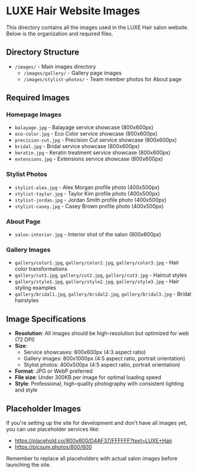 # LUXE Hair Website Images

This directory contains all the images used in the LUXE Hair salon website. Below is the organization and required files.

## Directory Structure

- `/images/` - Main images directory
  - `/images/gallery/` - Gallery page images
  - `/images/stylist-photos/` - Team member photos for About page

## Required Images

### Homepage Images
- `balayage.jpg` - Balayage service showcase (800x600px)
- `eco-color.jpg` - Eco Color service showcase (800x600px)
- `precision-cut.jpg` - Precision Cut service showcase (800x600px)
- `bridal.jpg` - Bridal service showcase (800x600px)
- `keratin.jpg` - Keratin treatment service showcase (800x600px)
- `extensions.jpg` - Extensions service showcase (800x600px)

### Stylist Photos
- `stylist-alex.jpg` - Alex Morgan profile photo (400x500px)
- `stylist-taylor.jpg` - Taylor Kim profile photo (400x500px)
- `stylist-jordan.jpg` - Jordan Smith profile photo (400x500px)
- `stylist-casey.jpg` - Casey Brown profile photo (400x500px)

### About Page
- `salon-interior.jpg` - Interior shot of the salon (800x600px)

### Gallery Images
- `gallery/color1.jpg`, `gallery/color2.jpg`, `gallery/color3.jpg` - Hair color transformations
- `gallery/cut1.jpg`, `gallery/cut2.jpg`, `gallery/cut3.jpg` - Haircut styles
- `gallery/style1.jpg`, `gallery/style2.jpg`, `gallery/style3.jpg` - Hair styling examples  
- `gallery/bridal1.jpg`, `gallery/bridal2.jpg`, `gallery/bridal3.jpg` - Bridal hairstyles

## Image Specifications

- **Resolution**: All images should be high-resolution but optimized for web (72 DPI)
- **Size**: 
  - Service showcases: 800x600px (4:3 aspect ratio)
  - Gallery images: 800x1000px (4:5 aspect ratio, portrait orientation)
  - Stylist photos: 400x500px (4:5 aspect ratio, portrait orientation)
- **Format**: JPG or WebP preferred
- **File size**: Under 300KB per image for optimal loading speed
- **Style**: Professional, high-quality photography with consistent lighting and style

## Placeholder Images

If you're setting up the site for development and don't have all images yet, you can use placeholder services like:

- https://placehold.co/800x600/D4AF37/FFFFFF?text=LUXE+Hair
- https://picsum.photos/800/600

Remember to replace all placeholders with actual salon images before launching the site. 